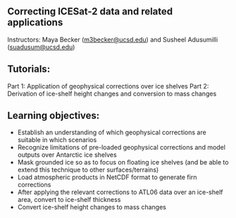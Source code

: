 Correcting ICESat-2 data and related applications
-------------------------------------------------

Instructors: Maya Becker (m3becker@ucsd.edu) and Susheel Adusumilli (suadusum@ucsd.edu)

## Tutorials:

Part 1: Application of geophysical corrections over ice shelves
Part 2: Derivation of ice-shelf height changes and conversion to mass changes

## Learning objectives:

- Establish an understanding of which geophysical corrections are suitable in which scenarios
- Recognize limitations of pre-loaded geophysical corrections and model outputs over Antarctic ice shelves
- Mask grounded ice so as to focus on floating ice shelves (and be able to extend this technique to other surfaces/terrains)
- Load atmospheric products in NetCDF format to generate firn corrections
- After applying the relevant corrections to ATL06 data over an ice-shelf area, convert to ice-shelf thickness
- Convert ice-shelf height changes to mass changes
